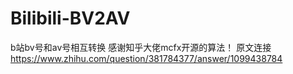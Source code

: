 # Bilibili-BV2AV
b站bv号和av号相互转换
感谢知乎大佬mcfx开源的算法！
原文连接 https://www.zhihu.com/question/381784377/answer/1099438784
